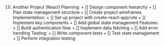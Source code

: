 10. Another Project (React)
    Planning:
        + [] Design component hierarchy
        + [] Plan state management structure
        + [] Create project wireframes
    Implementation:
        + [] Set up project with create-react-app/vite
        + [] Implement key components
        + [] Add global state management
    Features:
        + [] Build authentication flow
        + [] Implement data fetching
        + [] Add error handling
   Testing:
        + [] Write component tests
        + [] Test state management
        + [] Perform integration testing


